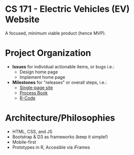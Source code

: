 CS 171 - Electric Vehicles (EV) Website
=======================================
A focused, minimum viable product (hence MVP).

Project Organization
====================
* **Issues** for individual actionable items, or bugs i.e.:
  * Design home page
  * Implement home page
* **Milestones** for "releases" or overall steps, i.e.:
  * [Single-page site](http://greenore.github.io/TeamTesla/)
  * [Process Book](https://docs.google.com/document/d/1M83uYdwIpXW8BmJTyH1ezhldWYpx9OqnXTMCWDdt3jI/edit?usp=sharing)
  * [R-Code](https://github.com/greenore/CS171-R-Code)

Architecture/Philosophies
=========================
* HTML, CSS, and JS
* Bootstrap & D3 as frameworks (keep it simple!)
* Mobile-first
* Prototypes in R, Accesible via iFrames
